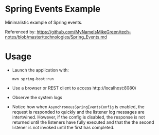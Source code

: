 Spring Events Example
=====================

Minimalistic example of Spring events.

Referenced by: https://github.com/MyNameIsMikeGreen/tech-notes/blob/master/technologies/Spring_Events.md

# Usage
* Launch the application with:
    ```shell script
    mvn spring-boot:run
    ```

* Use a browser or REST client to access http://localhost:8080/
* Observe the system logs
* Notice how when `AsynchronousSpringEventsConfig` is enabled, the request is responded to quickly and the listener log messages are intertwined. However, if the config is disabled, the response is not returned until the listeners have fully executed and that the the second listener is not invoked until the first has completed.